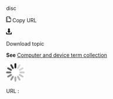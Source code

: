 # 

disc

![Copy URL](media/disc/Copy.png)
Copy URL

![Download](media/disc/Download.png)

Download topic

**See** [Computer and device term collection](https://worldready.cloudapp.net/Styleguide/Read?id=2700&topicid=26597)

![In progress](media/disc/activity-large.gif)

URL :
